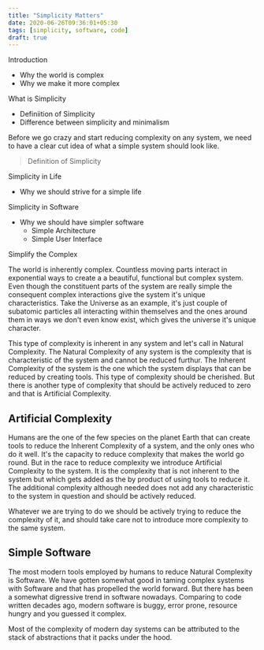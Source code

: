 ```yaml
---
title: "Simplicity Matters"
date: 2020-06-26T09:36:01+05:30
tags: [simplicity, software, code]
draft: true
---
```


Introduction
- Why the world is complex
- Why we make it more complex

What is Simplicity
- Definiition of Simplicity
- Difference between simplicity and minimalism

Before we go crazy and start reducing complexity on any system, we need to have a clear cut idea of what a simple system should look like.
> Definition of Simplicity
>
>

Simplicity in Life
- Why we should strive for a simple life

Simplicity in Software
- Why we should have simpler software
  - Simple Architecture
  - Simple User Interface

Simplify the Complex

The world is inherently complex. Countless moving parts interact in exponential ways to create a a beautiful, functional but complex system. Even though the constituent parts of the system are really simple the consequent complex interactions give the system it's unique characteristics. Take the Universe as an example, it's just couple of subatomic particles all interacting within themselves and the ones around them in ways we don't even know exist, which gives the universe it's unique character.

This type of complexity is inherent in any system and let's call in Natural Complexity. The Natural Complexity of any system is the complexity that is characteristic of the system and cannot be reduced furthur. The Inherent Complexity of the system is the one which the system displays that can be reduced by creating tools. This type of complexity should be cherished. But there is another type of complexity that should be actively reduced to zero and that is Artificial Complexity.

## Artificial Complexity
Humans are the one of the few species on the planet Earth that can create tools to reduce the Inherent Complexity of a system, and the only ones who do it well. It's the capacity to reduce complexity that makes the world go round. But in the race to reduce complexity we introduce Artificial Complexity to the system. It is the complexity that is not inherent to the system but which gets added as the by product of using tools to reduce it. The additional complexity although needed does not add any characteristic to the system in question and should be actively reduced.

Whatever we are trying to do we should be actively trying to reduce the complexity of it, and should take care not to introduce more complexity to the same system.

## Simple Software
The most modern tools employed by humans to reduce Natural Complexity is Software. We have gotten somewhat good in taming complex systems with Software and that has propelled the world forward. But there has been a somewhat digressive trend in software nowadays. Comparing to code written decades ago, modern software is buggy, error prone, resource hungry and you guessed it complex.

Most of the complexity of modern day systems can be attributed to the stack of abstractions that it packs under the hood.
